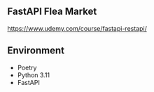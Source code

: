 ## FastAPI Flea Market

https://www.udemy.com/course/fastapi-restapi/

## Environment
- Poetry
- Python 3.11
- FastAPI
